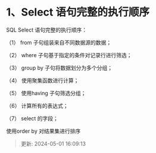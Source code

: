 # 1、Select 语句完整的执行顺序

SQL Select 语句完整的执行顺序：

（1） from 子句组装来自不同数据源的数据；

（2） where 子句基于指定的条件对记录行进行筛选；

（3） group by 子句将数据划分为多个分组；

（4） 使用聚集函数进行计算；

（5） 使用having 子句筛选分组；

（6） 计算所有的表达式；

（7） select 的字段；

使用order by 对结果集进行排序

> 更新: 2024-05-01 16:09:13  
